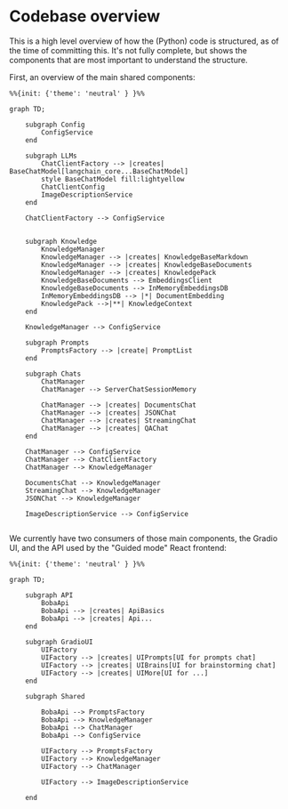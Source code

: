 
# Codebase overview

This is a high level overview of how the (Python) code is structured, as of the time of committing this. It's not fully complete, but shows the components that are most important to understand the structure.

First, an overview of the main shared components:

```mermaid
%%{init: {'theme': 'neutral' } }%%

graph TD;

    subgraph Config
        ConfigService
    end

    subgraph LLMs
        ChatClientFactory --> |creates| BaseChatModel[langchain_core...BaseChatModel]
        style BaseChatModel fill:lightyellow
        ChatClientConfig
        ImageDescriptionService
    end

    ChatClientFactory --> ConfigService

    
    subgraph Knowledge
        KnowledgeManager
        KnowledgeManager --> |creates| KnowledgeBaseMarkdown
        KnowledgeManager --> |creates| KnowledgeBaseDocuments
        KnowledgeManager --> |creates| KnowledgePack
        KnowledgeBaseDocuments --> EmbeddingsClient
        KnowledgeBaseDocuments --> InMemoryEmbeddingsDB
        InMemoryEmbeddingsDB --> |*| DocumentEmbedding
        KnowledgePack -->|**| KnowledgeContext
    end

    KnowledgeManager --> ConfigService

    subgraph Prompts
        PromptsFactory --> |create| PromptList
    end

    subgraph Chats
        ChatManager
        ChatManager --> ServerChatSessionMemory
        
        ChatManager --> |creates| DocumentsChat
        ChatManager --> |creates| JSONChat
        ChatManager --> |creates| StreamingChat
        ChatManager --> |creates| QAChat
    end

    ChatManager --> ConfigService
    ChatManager --> ChatClientFactory
    ChatManager --> KnowledgeManager

    DocumentsChat --> KnowledgeManager
    StreamingChat --> KnowledgeManager
    JSONChat --> KnowledgeManager

    ImageDescriptionService --> ConfigService
    
```

We currently have two consumers of those main components, the Gradio UI, and the API used by the "Guided mode" React frontend:

```mermaid
%%{init: {'theme': 'neutral' } }%%

graph TD;

    subgraph API
        BobaApi
        BobaApi --> |creates| ApiBasics
        BobaApi --> |creates| Api...
    end

    subgraph GradioUI
        UIFactory
        UIFactory --> |creates| UIPrompts[UI for prompts chat]
        UIFactory --> |creates| UIBrains[UI for brainstorming chat]
        UIFactory --> |creates| UIMore[UI for ...]
    end

    subgraph Shared

        BobaApi --> PromptsFactory
        BobaApi --> KnowledgeManager
        BobaApi --> ChatManager
        BobaApi --> ConfigService

        UIFactory --> PromptsFactory
        UIFactory --> KnowledgeManager
        UIFactory --> ChatManager
        
        UIFactory --> ImageDescriptionService

    end
```